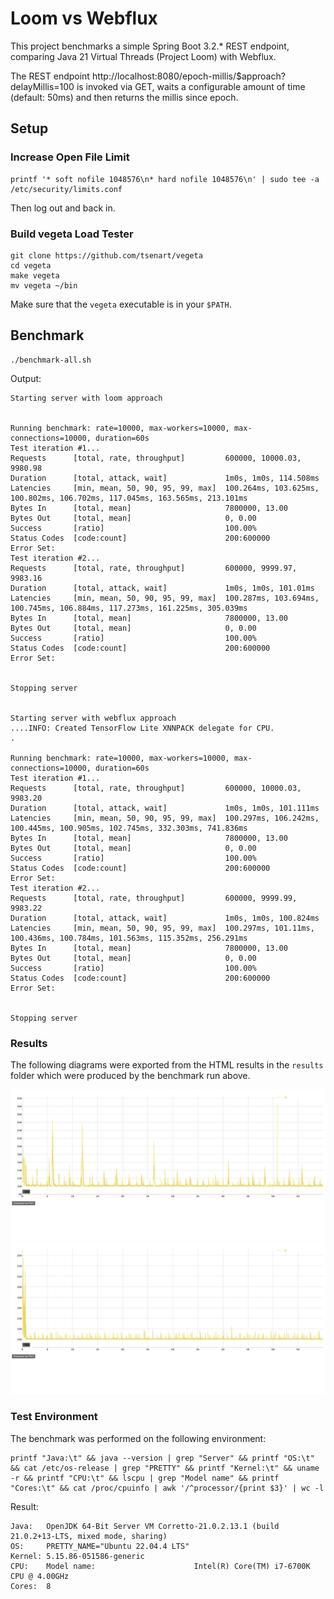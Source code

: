 # Loom vs Webflux

This project benchmarks a simple Spring Boot 3.2.* REST endpoint, comparing Java 21 Virtual Threads (Project Loom) with Webflux.

The REST endpoint http://localhost:8080/epoch-millis/$approach?delayMillis=100 is invoked via GET, waits a configurable amount of time (default: 50ms) and then returns the millis since epoch.

## Setup 

### Increase Open File Limit

```shell
printf '* soft nofile 1048576\n* hard nofile 1048576\n' | sudo tee -a /etc/security/limits.conf 
```
Then log out and back in.


### Build vegeta Load Tester

```shell
git clone https://github.com/tsenart/vegeta
cd vegeta
make vegeta
mv vegeta ~/bin
```

Make sure that the `vegeta` executable is in your `$PATH`.

## Benchmark

```shell
./benchmark-all.sh 
```

Output:
```
Starting server with loom approach


Running benchmark: rate=10000, max-workers=10000, max-connections=10000, duration=60s
Test iteration #1...
Requests      [total, rate, throughput]         600000, 10000.03, 9980.98
Duration      [total, attack, wait]             1m0s, 1m0s, 114.508ms
Latencies     [min, mean, 50, 90, 95, 99, max]  100.264ms, 103.625ms, 100.802ms, 106.702ms, 117.045ms, 163.565ms, 213.101ms
Bytes In      [total, mean]                     7800000, 13.00
Bytes Out     [total, mean]                     0, 0.00
Success       [ratio]                           100.00%
Status Codes  [code:count]                      200:600000  
Error Set:
Test iteration #2...
Requests      [total, rate, throughput]         600000, 9999.97, 9983.16
Duration      [total, attack, wait]             1m0s, 1m0s, 101.01ms
Latencies     [min, mean, 50, 90, 95, 99, max]  100.287ms, 103.694ms, 100.745ms, 106.884ms, 117.273ms, 161.225ms, 305.039ms
Bytes In      [total, mean]                     7800000, 13.00
Bytes Out     [total, mean]                     0, 0.00
Success       [ratio]                           100.00%
Status Codes  [code:count]                      200:600000  
Error Set:


Stopping server


Starting server with webflux approach
....INFO: Created TensorFlow Lite XNNPACK delegate for CPU.
.

Running benchmark: rate=10000, max-workers=10000, max-connections=10000, duration=60s
Test iteration #1...
Requests      [total, rate, throughput]         600000, 10000.03, 9983.20
Duration      [total, attack, wait]             1m0s, 1m0s, 101.111ms
Latencies     [min, mean, 50, 90, 95, 99, max]  100.297ms, 106.242ms, 100.445ms, 100.905ms, 102.745ms, 332.303ms, 741.836ms
Bytes In      [total, mean]                     7800000, 13.00
Bytes Out     [total, mean]                     0, 0.00
Success       [ratio]                           100.00%
Status Codes  [code:count]                      200:600000  
Error Set:
Test iteration #2...
Requests      [total, rate, throughput]         600000, 9999.99, 9983.22
Duration      [total, attack, wait]             1m0s, 1m0s, 100.824ms
Latencies     [min, mean, 50, 90, 95, 99, max]  100.297ms, 101.11ms, 100.436ms, 100.784ms, 101.563ms, 115.352ms, 256.291ms
Bytes In      [total, mean]                     7800000, 13.00
Bytes Out     [total, mean]                     0, 0.00
Success       [ratio]                           100.00%
Status Codes  [code:count]                      200:600000  
Error Set:


Stopping server
```

### Results 

The following diagrams were exported from the HTML results in the `results` folder which were produced by the benchmark run above. 

![Loom](results/loom.png "Loom")
![Webflux](results/webflux.png "Webflux")

### Test Environment

The benchmark was performed on the following environment:

```shell
printf "Java:\t" && java --version | grep "Server" && printf "OS:\t" && cat /etc/os-release | grep "PRETTY" && printf "Kernel:\t" && uname -r && printf "CPU:\t" && lscpu | grep "Model name" && printf "Cores:\t" && cat /proc/cpuinfo | awk '/^processor/{print $3}' | wc -l
```

Result:
```
Java:   OpenJDK 64-Bit Server VM Corretto-21.0.2.13.1 (build 21.0.2+13-LTS, mixed mode, sharing)
OS:     PRETTY_NAME="Ubuntu 22.04.4 LTS"
Kernel: 5.15.86-051586-generic
CPU:    Model name:                      Intel(R) Core(TM) i7-6700K CPU @ 4.00GHz
Cores:  8
```

